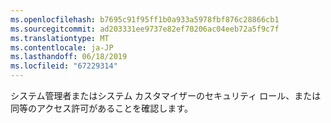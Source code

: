 ```yaml
---
ms.openlocfilehash: b7695c91f95ff1b0a933a5978fbf876c28866cb1
ms.sourcegitcommit: ad203331ee9737e82ef70206ac04eeb72a5f9c7f
ms.translationtype: MT
ms.contentlocale: ja-JP
ms.lasthandoff: 06/18/2019
ms.locfileid: "67229314"
---
```

システム管理者またはシステム カスタマイザーのセキュリティ ロール、または同等のアクセス許可があることを確認します。